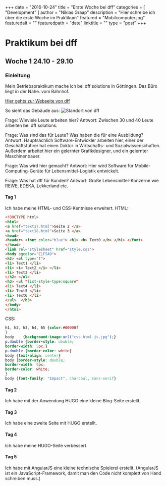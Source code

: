 +++
date = "2016-10-24"
title = "Erste Woche bei dff"
categories = [ "Development" ]
author = "Niklas Graap"
description = "Hier schreibe ich über die erste Woche im Praktikum"
featured = "Mobilcomputer.jpg"
featuredalt = ""
featuredpath = "date"
linktitle = ""
type = "post"
+++

# Praktikum bei dff


## Woche 1 24.10 - 29.10

### Einleitung

Mein Betriebspraktikum mache ich bei dff solutions in Göttingen. Das Büro liegt in der Nähe. vom Bahnhof.

[Hier gehts zur Webseite von dff](http://dff-solutions.de)

So sieht das Gebäude aus:
![Standort von dff](/arkaden.jpg)

Frage: Wieviele Leute arbeiten hier?
Antwort: Zwischen 30 und 40 Leute arbeiten bei dff solutions.

Frage: Was sind das für Leute? Was haben die für eine Ausbildung?
Antwort: Hauptsächlich Software-Entwickler arbeiten hier, einer der Geschäftsführer hat einen Doktor in Wirtschafts- und Sozialwissenschaften.
Außerdem arbeitet hier ein gelernter Grafikdesigner, und ein gelernter Maschinenbauer.

Frage: Was wird hier gemacht? 
Antwort: Hier wird Software für Mobile-Computing-Geräte für Lebensmittel-Logistik entwickelt.

Frage: Was hat dff für Kunden?
Antwort: Große Lebensmittel-Konzerne wie REWE, EDEKA, Lekkerland etc.

#### Tag 1 
Ich habe meine HTML- und CSS-Kentnisse erweitert.
HTML:
```HTML
<!DOCTYPE html>
<html>
<a href="text17.html">Seite 2 </a>
<a href="text18.html">Seite 3 </a>
<head>
<header> <font color="blue"> <h1> <b> Text0 </b> </h1> </font>
</head> 
<link rel="stylesheet" href="style.css">
<body bgcolor="E1F5A9">
<h2> <ol type="I">
<li> Text1 </li>
<li> <i> Text2 </i> </li>
<li> Text3 </li>
</h2> </ol>
<h3> <ul "list-style-type:square"
<li> Text4 </li>
<li> Text5 </li>
<li> Text6 </li>
</ul>  </h3> 
</body>
</html> 
```

CSS:

```CSS
h1, h2, h3, h4, h5 {color:#00000f
}
body	{background-image:url("css-html-js.jpg");}
p.double {border-style: double;
border-width: 5px;}
p.double {border-color: white} 
body {text-align: center}
body {border-style: double;
border-width: 9px;
border-color: white;
}
body {font-family: "Impact", Charcoal, sans-serif}
```

#### Tag 2

Ich habe mit der Anwendung HUGO eine kleine Blog-Seite erstellt.

#### Tag 3

Ich habe eine zweite Seite mit HUGO erstellt.

#### Tag 4

Ich habe meine HUGO-Seite verbessert.

#### Tag 5

Ich habe mit AngularJS eine kleine technische Spielerei erstellt. (AngularJS ist ein JavaScript-Framework, damit man den Code nicht komplett von Hand schreiben muss.)




